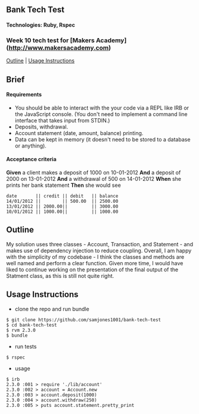 ## Bank Tech Test
#### Technologies: Ruby, Rspec
### Week 10 tech test for [Makers Academy] (http://www.makersacademy.com)
[Outline](#outline) | [Usage Instructions](#usage-instructions) 

## Brief
#### Requirements

* You should be able to interact with the your code via a REPL like IRB or the JavaScript console.  (You don't need to implement a command line interface that takes input from STDIN.)
* Deposits, withdrawal.
* Account statement (date, amount, balance) printing.
* Data can be kept in memory (it doesn't need to be stored to a database or anything).

#### Acceptance criteria

**Given** a client makes a deposit of 1000 on 10-01-2012
**And** a deposit of 2000 on 13-01-2012
**And** a withdrawal of 500 on 14-01-2012
**When** she prints her bank statement
**Then** she would see

```
date       || credit || debit   || balance
14/01/2012 ||        || 500.00  || 2500.00
13/01/2012 || 2000.00||         || 3000.00
10/01/2012 || 1000.00||         || 1000.00
```

## Outline
My solution uses three classes - Account, Transaction, and Statement - and makes use of dependency injection to reduce coupling.  Overall, I am happy with the simplicity of my codebase - I think the classes and methods are well named and perform a clear function.  Given more time, I would have liked to continue working on the presentation of the final output of the Statment class, as this is still not quite right.

## Usage Instructions
* clone the repo and run bundle
```shell
$ git clone https://github.com/samjones1001/bank-tech-test
$ cd bank-tech-test
$ rvm 2.3.0
$ bundle
```
* run tests
```shell
$ rspec
```
* usage 
```shell
$ irb
2.3.0 :001 > require './lib/account'
2.3.0 :002 > account = Account.new
2.3.0 :003 > account.deposit(1000)
2.3.0 :004 > account.withdraw(250)
2.3.0 :005 > puts account.statement.pretty_print
```
